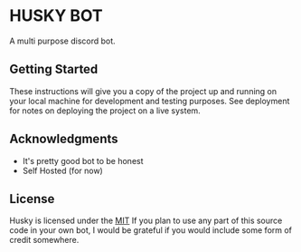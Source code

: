 # HUSKY BOT

A multi purpose discord bot.

## Getting Started

These instructions will give you a copy of the project up and running on
your local machine for development and testing purposes. See deployment
for notes on deploying the project on a live system.

## Acknowledgments

  - It's pretty good bot to be honest
  - Self Hosted (for now)

## License

Husky is licensed under the [MIT](LICENSE) If you plan to use any part of this source code in your own bot, I would be grateful if you would include some form of credit somewhere.
